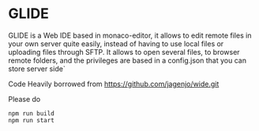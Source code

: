 # GLIDE

GLIDE is a Web IDE based in monaco-editor, it allows to edit remote files in your own server quite easily, instead of having to use local files or uploading files through SFTP. It allows to open several files, to browser remote folders, and the privileges are based in a config.json that you can store server side`

Code Heavily borrowed from https://github.com/jagenjo/wide.git

Please do

    npm run build
    npm run start 
    


```

